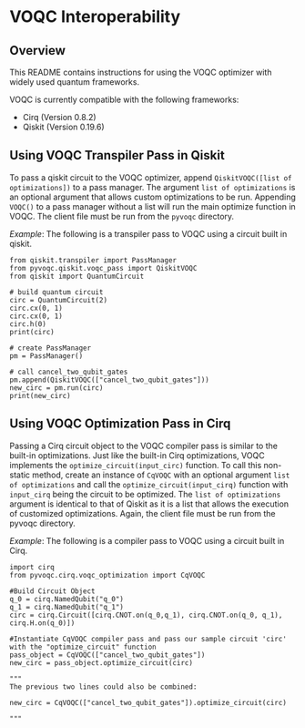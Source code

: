 # VOQC Interoperability

## Overview

This README contains instructions for using the VOQC optimizer with widely used quantum frameworks.

VOQC is currently compatible with the following frameworks:
* Cirq (Version 0.8.2)
* Qiskit (Version 0.19.6)

## Using VOQC Transpiler Pass in Qiskit

To pass a qiskit circuit to the VOQC optimizer, append `QiskitVOQC([list of optimizations])` to a pass manager. The argument `list of optimizations` is an optional argument that allows custom optimizations to be run. Appending `VOQC()` to a pass manager without a list will run the main optimize function in VOQC. The client file must be run from the `pyvoqc` directory.

*Example*: The following is a transpiler pass to VOQC using a circuit built in qiskit. 
```
from qiskit.transpiler import PassManager
from pyvoqc.qiskit.voqc_pass import QiskitVOQC
from qiskit import QuantumCircuit

# build quantum circuit
circ = QuantumCircuit(2)
circ.cx(0, 1)
circ.cx(0, 1)
circ.h(0)
print(circ)

# create PassManager
pm = PassManager()

# call cancel_two_qubit_gates
pm.append(QiskitVOQC(["cancel_two_qubit_gates"]))
new_circ = pm.run(circ)
print(new_circ)
```

## Using VOQC Optimization Pass in Cirq

Passing a Cirq circuit object to the VOQC compiler pass is similar to the built-in optimizations. Just like the built-in Cirq optimizations, VOQC implements the `optimize_circuit(input_circ)` function. To call this non-static method, create an instance of `CqVOQC` with an optional argument `list of optimizations` and call the `optimize_circuit(input_cirq)` function with `input_cirq` being the circuit to be optimized. The `list of optimizations` argument is identical to that of Qiskit as it is a list that allows the execution of customized optimizations. Again, the client file must be run from the pyvoqc directory. 

*Example*: The following is a compiler pass to VOQC using a circuit built in Cirq. 
```
import cirq
from pyvoqc.cirq.voqc_optimization import CqVOQC

#Build Circuit Object
q_0 = cirq.NamedQubit("q_0")
q_1 = cirq.NamedQubit("q_1")
circ = cirq.Circuit([cirq.CNOT.on(q_0,q_1), cirq.CNOT.on(q_0, q_1), cirq.H.on(q_0)])

#Instantiate CqVOQC compiler pass and pass our sample circuit 'circ' with the "optimize_circuit" function
pass_object = CqVOQC(["cancel_two_qubit_gates"])
new_circ = pass_object.optimize_circuit(circ)

"""
The previous two lines could also be combined:

new_circ = CqVOQC(["cancel_two_qubit_gates"]).optimize_circuit(circ)

"""
```
